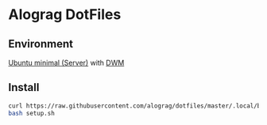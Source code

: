 # Alograg DotFiles

## Environment

[Ubuntu minimal (Server)](https://ubuntu.com/download/server) with [DWM](https://dwm.suckless.org/)

## Install

```sh
curl https://raw.githubusercontent.com/alograg/dotfiles/master/.local/bin/setup > setup.sh
bash setup.sh
```
